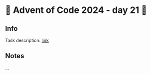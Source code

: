 # 🎄 Advent of Code 2024 - day 21 🎄

## Info

Task description: [link](https://adventofcode.com/2024/day/21)

## Notes

...
